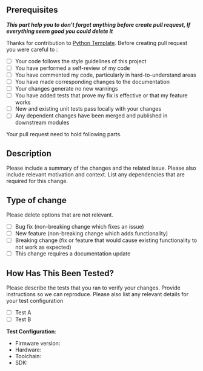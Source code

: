 ## Prerequisites

***This part help you to don't forget anything before create pull request, If everything seem good you could delete it***

Thanks for contribution to [Python Template](https://github.com/Libra-foundation/python-template.git). Before creating pull
request you were careful to :

- [ ] Your code follows the style guidelines of this project
- [ ] You have performed a self-review of my code
- [ ] You have commented my code, particularly in hard-to-understand areas
- [ ] You have made corresponding changes to the documentation
- [ ] Your changes generate no new warnings
- [ ] You have added tests that prove my fix is effective or that my feature works
- [ ] New and existing unit tests pass locally with your changes
- [ ] Any dependent changes have been merged and published in downstream modules

Your pull request need to hold following parts.

## Description

Please include a summary of the changes and the related issue. Please also include relevant motivation and context. List
any dependencies that are required for this change.

## Type of change

Please delete options that are not relevant.

- [ ] Bug fix (non-breaking change which fixes an issue)
- [ ] New feature (non-breaking change which adds functionality)
- [ ] Breaking change (fix or feature that would cause existing functionality to not work as expected)
- [ ] This change requires a documentation update

## How Has This Been Tested?

Please describe the tests that you ran to verify your changes. Provide instructions so we can reproduce. Please also
list any relevant details for your test configuration

- [ ] Test A
- [ ] Test B

**Test Configuration**:

* Firmware version:
* Hardware:
* Toolchain:
* SDK: